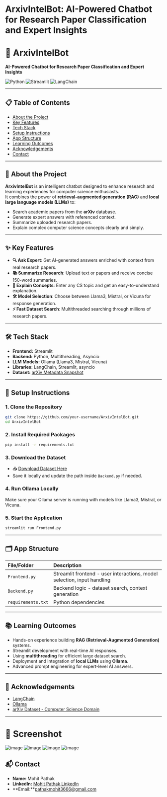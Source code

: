 # ArxivIntelBot: AI-Powered Chatbot for Research Paper Classification and Expert Insights
 



# 🚀 ArxivIntelBot  
**AI-Powered Chatbot for Research Paper Classification and Expert Insights**

![Python](https://img.shields.io/badge/Python-3.11-blue.svg) ![Streamlit](https://img.shields.io/badge/Built%20With-Streamlit-red) ![LangChain](https://img.shields.io/badge/Framework-LangChain-yellow)

---

## 📋 Table of Contents
- [About the Project](#about-the-project)
- [Key Features](#key-features)
- [Tech Stack](#tech-stack)
- [Setup Instructions](#setup-instructions)
- [App Structure](#app-structure)
- [Learning Outcomes](#learning-outcomes)
- [Acknowledgements](#acknowledgements)
- [Contact](#contact)

---

## 📖 About the Project

**ArxivIntelBot** is an intelligent chatbot designed to enhance research and learning experiences for computer science enthusiasts.  
It combines the power of **retrieval-augmented generation (RAG)** and **local large language models (LLMs)** to:

- Search academic papers from the **arXiv** database.
- Generate expert answers with referenced context.
- Summarize uploaded research papers.
- Explain complex computer science concepts clearly and simply.

---

## ✨ Key Features
- **🔍 Ask Expert**: Get AI-generated answers enriched with context from real research papers.
- **📚 Summarize Research**: Upload text or papers and receive concise 150-word summaries.
- **🧠 Explain Concepts**: Enter any CS topic and get an easy-to-understand explanation.
- **🛠 Model Selection**: Choose between Llama3, Mistral, or Vicuna for response generation.
- **⚡ Fast Dataset Search**: Multithreaded searching through millions of research papers.

---

## 🛠️ Tech Stack
- **Frontend:** Streamlit
- **Backend:** Python, Multithreading, Asyncio
- **LLM Models:** Ollama (Llama3, Mistral, Vicuna)
- **Libraries:** LangChain, Streamlit, asyncio
- **Dataset:** [arXiv Metadata Snapshot](https://drive.google.com/file/d/17_TAzEQimPfmsDoExFoRd--3XGf666IH/view?usp=drive_link)

---

## 🚀 Setup Instructions

### 1. Clone the Repository
```bash
git clone https://github.com/your-username/ArxivIntelBot.git
cd ArxivIntelBot
```

### 2. Install Required Packages
```bash
pip install -r requirements.txt
```

### 3. Download the Dataset
- 📥 [Download Dataset Here](https://drive.google.com/file/d/17_TAzEQimPfmsDoExFoRd--3XGf666IH/view?usp=drive_link)
- Save it locally and update the path inside `Backend.py` if needed.

### 4. Run Ollama Locally
Make sure your Ollama server is running with models like Llama3, Mistral, or Vicuna.

### 5. Start the Application
```bash
streamlit run Frontend.py
```

---

## 🗂️ App Structure

| File/Folder | Description |
|:---|:---|
| `Frontend.py` | Streamlit frontend - user interactions, model selection, input handling |
| `Backend.py` | Backend logic - dataset search, context generation |
| `requirements.txt` | Python dependencies |

---

## 📚 Learning Outcomes
- Hands-on experience building **RAG (Retrieval-Augmented Generation)** systems.
- Streamlit development with real-time AI responses.
- Using **multithreading** for efficient large dataset search.
- Deployment and integration of **local LLMs** using **Ollama**.
- Advanced prompt engineering for expert-level AI answers.

---

## 🙏 Acknowledgements
- [LangChain](https://www.langchain.dev/)
- [Ollama](https://ollama.ai/)
- [arXiv Dataset - Computer Science Domain](https://drive.google.com/file/d/17_TAzEQimPfmsDoExFoRd--3XGf666IH/view?usp=drive_link)

---
# 📸 Screenshot
![image](https://github.com/user-attachments/assets/ab8fd1ad-0dfc-43ee-9b64-f74b086dbe5e)
![image](https://github.com/user-attachments/assets/6b0f2631-7d8a-481b-8c66-3357dd78dda2)
![image](https://github.com/user-attachments/assets/062ee07f-6fbe-4d57-96c5-2cc9c68f5bbd)
![image](https://github.com/user-attachments/assets/cccf343f-bfdd-46e9-9b62-3a8b70d07361)


## 📬 Contact

- **Name:** Mohit Pathak
- **LinkedIn:** [Mohit Pathak LinkedIn]([https://www.linkedin.com/in/mohit-pathak-766892220/])
- **Email:**pathakmohit3666@gmail.com


